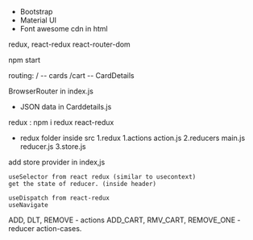 - Bootstrap
- Material UI
- Font awesome cdn in html

redux, react-redux
react-router-dom

npm start

routing:
/ -- cards
/cart -- CardDetails

BrowserRouter in index.js

- JSON data in Carddetails.js

redux : npm i redux react-redux
- redux folder inside src
1.redux
    1.actions
        action.js
    2.reducers
        main.js
        reducer.js
    3.store.js

add store provider in index,js 

    useSelector from react redux (similar to usecontext)
    get the state of reducer. (inside header)

    useDispatch from react-redux
    useNavigate

ADD, DLT, REMOVE - actions
ADD_CART, RMV_CART, REMOVE_ONE - reducer action-cases.




